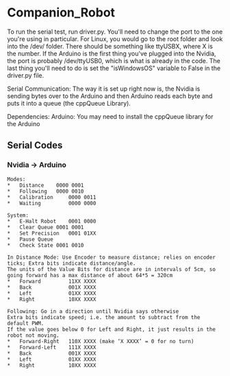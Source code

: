 # Companion_Robot
To run the serial test, run driver.py.
You'll need to change the port to the one you're using in particular.
For Linux, you would go to the root folder and look into the /dev/ folder. There should be something like ttyUSBX, where X is the number. If the Arduino is the first thing you've plugged into the Nvidia, the port is probably /dev/ttyUSB0, which is what is already in the code. The last thing you'll need to do is set the "isWindowsOS" variable to False in the driver.py file.

Serial Communication:
The way it is set up right now is, the Nvidia is sending bytes over to the Arduino and then Arduino reads each byte and puts it into a queue (the cppQueue Library).

Dependencies:
Arduino:
You may need to install the cppQueue library for the Arduino

## Serial Codes
### Nvidia -> Arduino

	Modes:
	*	Distance	0000 0001
	*	Following	0000 0010
	*	Calibration 	0000 0011
	*	Waiting	    	0000 0000
	
	System:
	*	E-Halt Robot	0001 0000
	*	Clear Queue	0001 0001
	*	Set Precision	0001 01XX
	*	Pause Queue	
	*	Check State	0001 0010

	In Distance Mode: Use Encoder to measure distance; relies on encoder ticks; Extra bits indicate distance/angle.
	The units of the Value Bits for distance are in intervals of 5cm, so going forward has a max distance of about 64*5 = 320cm
	*	Forward         11XX XXXX
	*	Back            001X XXXX
	*	Left            01XX XXXX
	*	Right           10XX XXXX

	Following: Go in a direction until Nvidia says otherwise
	Extra bits indicate speed; i.e. the amount to subtract from the default PWM.
	If the value goes below 0 for Left and Right, it just results in the robot not moving.
	*	Forward-Right	110X XXXX (make ‘X XXXX’ = 0 for no turn)
	*	Forward-Left    111X XXXX
	*	Back	        001X XXXX
	*	Left	        01XX XXXX
	*	Right	        10XX XXXX
